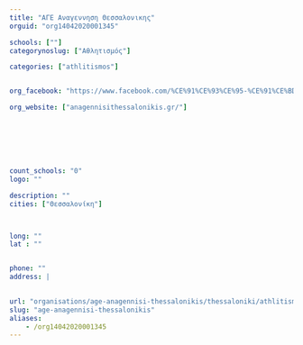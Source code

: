 ```yaml
---
title: "ΑΓΕ Αναγεννηση Θεσσαλονικης"
orguid: "org14042020001345"

schools: [""]
categorynoslug: ["Αθλητισμός"]

categories: ["athlitismos"]


org_facebook: "https://www.facebook.com/%CE%91%CE%93%CE%95-%CE%91%CE%BD%CE%B1%CE%B3%CE%B5%CE%BD%CE%BD%CE%B7%CF%83%CE%B7-%CE%98%CE%B5%CF%83%CF%83%CE%B1%CE%BB%CE%BF%CE%BD%CE%B9%CE%BA%CE%B7%CF%82-774304689294374/"

org_website: ["anagennisithessalonikis.gr/"]







count_schools: "0"
logo: ""

description: ""
cities: ["Θεσσαλονίκη"]



long: ""
lat : ""


phone: ""
address: |
    

url: "organisations/age-anagennisi-thessalonikis/thessaloniki/athlitismos"
slug: "age-anagennisi-thessalonikis"
aliases:
    - /org14042020001345
---
```




